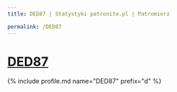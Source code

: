 ```yaml
---
title: DED87 | Statystyki patronite.pl | Patromierz

permalink: /DED87
---
```


# [DED87](https://patronite.pl/DED87)

{% include profile.md name="DED87" prefix="d" %}
